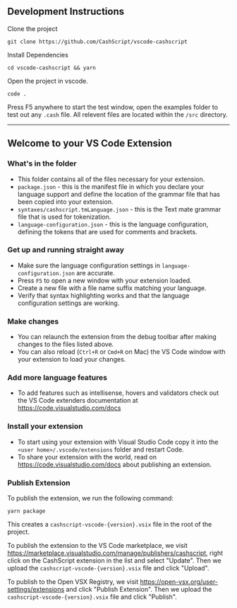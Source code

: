 ## Development Instructions

Clone the project

```
git clone https://github.com/CashScript/vscode-cashscript
```

Install Dependencies

```
cd vscode-cashscript && yarn
```

Open the project in vscode.

```
code .
```

Press F5 anywhere to start the test window, open the examples folder to test out any `.cash` file. All relevent files are located within the `/src` directory.

---

## Welcome to your VS Code Extension

### What's in the folder

- This folder contains all of the files necessary for your extension.
- `package.json` - this is the manifest file in which you declare your language support and define the location of the grammar file that has been copied into your extension.
- `syntaxes/cashscript.tmLanguage.json` - this is the Text mate grammar file that is used for tokenization.
- `language-configuration.json` - this is the language configuration, defining the tokens that are used for comments and brackets.

### Get up and running straight away

- Make sure the language configuration settings in `language-configuration.json` are accurate.
- Press `F5` to open a new window with your extension loaded.
- Create a new file with a file name suffix matching your language.
- Verify that syntax highlighting works and that the language configuration settings are working.

### Make changes

- You can relaunch the extension from the debug toolbar after making changes to the files listed above.
- You can also reload (`Ctrl+R` or `Cmd+R` on Mac) the VS Code window with your extension to load your changes.

### Add more language features

- To add features such as intellisense, hovers and validators check out the VS Code extenders documentation at https://code.visualstudio.com/docs

### Install your extension

- To start using your extension with Visual Studio Code copy it into the `<user home>/.vscode/extensions` folder and restart Code.
- To share your extension with the world, read on https://code.visualstudio.com/docs about publishing an extension.

### Publish Extension

To publish the extension, we run the following command:

```
yarn package
```

This creates a `cashscript-vscode-{version}.vsix` file in the root of the project.

To publish the extension to the VS Code marketplace, we visit https://marketplace.visualstudio.com/manage/publishers/cashscript, right click on the CashScript extension in the list and select "Update". Then we upload the `cashscript-vscode-{version}.vsix` file and click "Upload".

To publish to the Open VSX Registry, we visit https://open-vsx.org/user-settings/extensions and click "Publish Extension". Then we upload the `cashscript-vscode-{version}.vsix` file and click "Publish".
